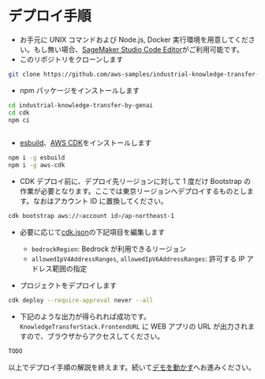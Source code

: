 # デプロイ手順

- お手元に UNIX コマンドおよび Node.js, Docker 実行環境を用意してください。もし無い場合、[SageMaker Studio Code Editor](https://github.com/aws-samples/sagemaker-studio-code-editor-template)がご利用可能です。
- このリポジトリをクローンします

```sh
git clone https://github.com/aws-samples/industrial-knowledge-transfer-by-genai
```

- npm パッケージをインストールします

```sh
cd industrial-knowledge-transfer-by-genai
cd cdk
npm ci
```

```sh

```

- [esbuild](https://esbuild.github.io/)、[AWS CDK](https://aws.amazon.com/jp/cdk/)をインストールします

```sh
npm i -g esbuild
npm i -g aws-cdk
```

- CDK デプロイ前に、デプロイ先リージョンに対して 1 度だけ Bootstrap の作業が必要となります。ここでは東京リージョンへデプロイするものとします。なお<account id>はアカウント ID に置換してください。

```sh
cdk bootstrap aws://<account id>/ap-northeast-1
```

- 必要に応じて[cdk.json](../cdk/cdk.json)の下記項目を編集します

  - `bedrockRegion`: Bedrock が利用できるリージョン
  - `allowedIpV4AddressRanges`, `allowedIpV6AddressRanges`: 許可する IP アドレス範囲の指定

- プロジェクトをデプロイします

```sh
cdk deploy --require-approval never --all
```

- 下記のような出力が得られれば成功です。`KnowledgeTransferStack.FrontendURL` に WEB アプリの URL が出力されますので、ブラウザからアクセスしてください。

```sh
TODO
```

以上でデプロイ手順の解説を終えます。続いて[デモを動かす](./run_demo.md)へお進みください。
